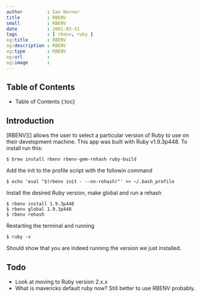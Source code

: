 ```yaml
---
author         : Ian Warner
title          : RBENV
small          : RBENV
date           : 2001-03-31
tags           : [ rbenv, ruby ]
og:title       : RBENV
og:description : RBENV
og:type        : RBENV
og:url         :
og:image       :
---
```


## Table of Contents

* Table of Contents
{:toc}

## Introduction

[RBENV][] allows the user to select a particular version of Ruby to use on their
development machine. This app was built with Ruby v1.9.3p448. To install run this:

    $ brew install rbenv rbenv-gem-rehash ruby-build

Add the init to the profile script with the followin command

    $ echo 'eval "$(rbenv init - --no-rehash)"' >> ~/.bash_profile

Install the desired Ruby version, make global and run a rehash

    $ rbenv install 1.9.3p448
    $ rbenv global 1.9.3p448
    $ rbenv rehash

Restarting the terminal and running

    $ ruby -v

Should show that you are indeed running the version we just installed.

## Todo

* Look at moving to Ruby version 2.x.x
* What is mavericks default ruby now? Still better to use RBENV probably.